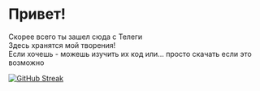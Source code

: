 # Привет!
Скорее всего ты зашел сюда с Телеги <br>
Здесь хранятся мой творения! <br>
Если хочешь - можешь изучить их код или... просто скачать если это возможно

[![GitHub Streak](https://streak-stats.demolab.com?user=debianrose&theme=javascript-dark&hide_border=true&locale=ru&short_numbers=true&date_format=j%20M%5B%20Y%5D)](https://git.io/streak-stats)
